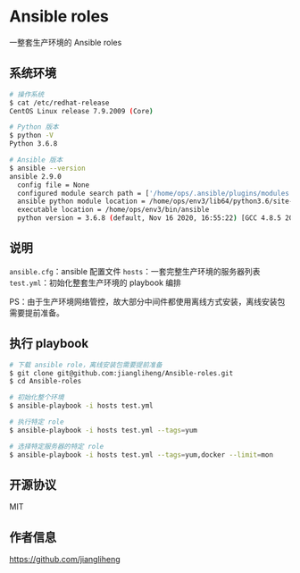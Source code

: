 Ansible roles
=========

一整套生产环境的 Ansible roles

系统环境
------------

```bash
# 操作系统
$ cat /etc/redhat-release
CentOS Linux release 7.9.2009 (Core)

# Python 版本
$ python -V
Python 3.6.8

# Ansible 版本
$ ansible --version
ansible 2.9.0
  config file = None
  configured module search path = ['/home/ops/.ansible/plugins/modules', '/usr/share/ansible/plugins/modules']
  ansible python module location = /home/ops/env3/lib64/python3.6/site-packages/ansible
  executable location = /home/ops/env3/bin/ansible
  python version = 3.6.8 (default, Nov 16 2020, 16:55:22) [GCC 4.8.5 20150623 (Red Hat 4.8.5-44)]
```

说明
----------------

```ansible.cfg```：ansible 配置文件
```hosts```：一套完整生产环境的服务器列表
```test.yml```：初始化整套生产环境的 playbook 编排

PS：由于生产环境网络管控，故大部分中间件都使用离线方式安装，离线安装包需要提前准备。


执行 playbook
----------------

```bash
# 下载 ansible role，离线安装包需要提前准备
$ git clone git@github.com:jiangliheng/Ansible-roles.git
$ cd Ansible-roles

# 初始化整个环境
$ ansible-playbook -i hosts test.yml

# 执行特定 role
$ ansible-playbook -i hosts test.yml --tags=yum

# 选择特定服务器的特定 role
$ ansible-playbook -i hosts test.yml --tags=yum,docker --limit=mon
```

开源协议
-------

MIT

作者信息
------------------

https://github.com/jiangliheng
